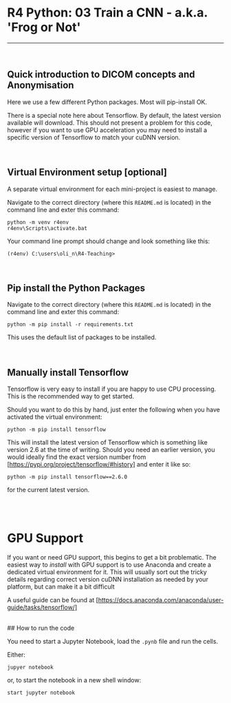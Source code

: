 # R4 Python: 03 Train a CNN - a.k.a. 'Frog or Not'
_____________________________________________

<br>

## Quick introduction to DICOM concepts and Anonymisation

Here we use a few different Python packages.  Most will pip-install OK.

There is a special note here about Tensorflow.  By default, the latest version available will download.  This should not present a problem for this code,
however if you want to use GPU acceleration you may need to install a specific version of Tensorflow to match your cuDNN version.


<br>

## Virtual Environment setup [optional]

A separate virtual environment for each mini-project is easiest to manage.

Navigate to the correct directory (where this `README.md` is located) in the command line and exter this command:

```
python -m venv r4env
r4env\Scripts\activate.bat
```

Your command line prompt should change and look something like this:

```
(r4env) C:\users\oli_n\R4-Teaching>
```

<br>

## Pip install the Python Packages

Navigate to the correct directory (where this `README.md` is located) in the command line and exter this command:

```
python -m pip install -r requirements.txt
```

This uses the default list of packages to be installed.


<br>

## Manually install Tensorflow

Tensorflow is very easy to install if you are happy to use CPU processing.  This is the recommended way to get started.

Should you want to do this by hand, just enter the following when you have activated the virtual environment:

```
python -m pip install tensorflow
```

This will install the latest version of Tensorflow which is something like version 2.6 at the time of writing.  Should you need an earlier version, you would ideally find the exact version number from [https://pypi.org/project/tensorflow/#history] and enter it like so:

```
python -m pip install tensorflow==2.6.0
```
    
for the current latest version.

<br><br>

GPU Support
===========

If you want or need GPU support, this begins to get a bit problematic.  The easiest way to _install_ with GPU support is to use Anaconda
and create a dedicated virtual environment for it.  This will usually sort out the tricky details regarding correct version cuDNN installation
as needed by your platform, but can make it a bit difficult 

A useful guide can be found at [https://docs.anaconda.com/anaconda/user-guide/tasks/tensorflow/]


<br>
## How to run the code

You need to start a Jupyter Notebook, load the `.pynb` file and run the cells.

Either:

```
jupyer notebook
```

or, to start the notebook in a new shell window:

```
start jupyter notebook
```


